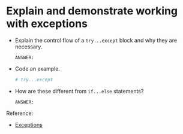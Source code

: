 # Explain and demonstrate working with exceptions

- Explain the control flow of a `try...except` block and why they are necessary.

  ```text
  ANSWER:
  ```

- Code an example.

    ```python
    # try...except

    ```

- How are these different from `if...else` statements?

  ```text
  ANSWER:
  ```


Reference:

- [Exceptions](https://realpython.com/python-exceptions/)

